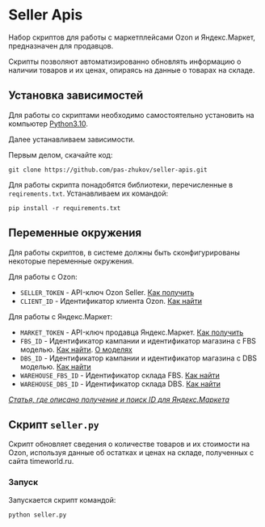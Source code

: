 # Seller Apis

Набор скриптов для работы с маркетплейсами Ozon и Яндекс.Маркет, предназначен для продавцов.

Скрипты позволяют автоматизированно обновлять информацию о наличии товаров и их ценах, опираясь на данные о товарах на складе.

## Установка зависимостей
Для работы со скриптами необходимо самостоятельно установить на компьютер [Python3.10](https://www.python.org/downloads/).

Далее устанавливаем зависимости.

Первым делом, скачайте код:
``` 
git clone https://github.com/pas-zhukov/seller-apis.git
```
Для работы скрипта понадобятся библиотеки, перечисленные в `reqirements.txt`.
Устанавливаем их командой:
```
pip install -r requirements.txt
```

## Переменные окружения

Для работы скриптов, в системе должны быть сконфигурированы некоторые переменные окружения.

Для работы с Ozon:

- `SELLER_TOKEN` - API-ключ Ozon Seller. [Как получить](https://docs.ozon.ru/api/seller/#tag/Auth)
- `CLIENT_ID` - Идентификатор клиента Ozon. [Как найти](https://sellerstats.ru/help/api_key_ozon)

Для работы с Яндекс.Маркет:

- `MARKET_TOKEN` - API-ключ продавца Яндекс.Маркет. [Как получить](https://yandex.ru/dev/market/partner-api/doc/ru/concepts/authorization)
- `FBS_ID` - Идентификатор кампании и идентификатор магазина с FBS моделью. [Как найти](https://yandex.ru/dev/market/partner-api/doc/ru/reference/campaigns/getCampaign#path-parameters). [О моделях](https://yandex.ru/support/marketplace/introduction/models.html)
- `DBS_ID` - Идентификатор кампании и идентификатор магазина с DBS моделью. [Как найти](https://yandex.ru/dev/market/partner-api/doc/ru/reference/campaigns/getCampaign#path-parameters)
- `WAREHOUSE_FBS_ID` - Идентификатор склада FBS. [Как найти](https://yandex.ru/dev/market/partner-api/doc/ru/reference/stocks/updateStocks#stockdto)
- `WAREHOUSE_DBS_ID` - Идентификатор склада DBS. [Как найти](https://yandex.ru/dev/market/partner-api/doc/ru/reference/stocks/updateStocks#stockdto)

[_Статья, где описано получение и поиск ID для Яндекс.Маркета_](https://academy.rdv-it.ru/home/samostoyatel-noe-podklyuchenie/shag-3-nastrojki-podklyucheniya-marketplejsov/nastrojka-podklyucheniya-k-marketplejsu-yandeks-market/nastrojka-podklyucheniya-k-lk-yandeks-market)

## Скрипт `seller.py`

Скрипт обновляет сведения о количестве товаров и их стоимости на Ozon, используя данные об остатках и ценах на складе, полученных с сайта timeworld.ru.

### Запуск

Запускается скрипт командой:

```shell
python seller.py
```
